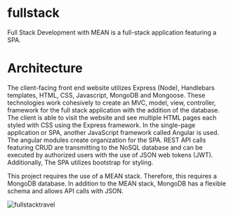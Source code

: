 # fullstack
Full Stack Development with MEAN is a full-stack application featuring a SPA.

# Architecture
The client-facing front end website utilizes Express (Node), Handlebars templates, HTML, CSS, Javascript, MongoDB and Mongoose. These technologies work cohesively to create an MVC, model, view, controller,  framework for the full stack application with the addition of the database. The client is able to visit the website and see multiple HTML pages each styled with CSS using the Express framework. In the single-page application or SPA, another JavaScript framework called Angular is used. The angular modules create organization for the SPA. REST API calls featuring CRUD are transmitting to the NoSQL database and can be executed by authorized users with the use of JSON web tokens (JWT). Additionally, The SPA utilizes bootstrap for styling.

This project requires the use of a MEAN stack. Therefore, this requires a MongoDB database. In addition to the MEAN stack, MongoDB has a flexible schema and allows API calls with JSON.


![fullstacktravel](https://user-images.githubusercontent.com/20099910/194972610-0abc190b-d137-4746-9b16-0467ee1652d9.png)
